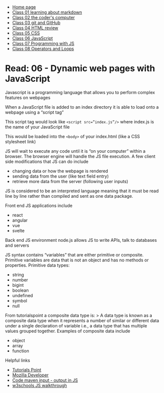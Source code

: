 * [Home page](https://rdball.github.io/reading-notes/)
* [Class 01 learning about markdown](read01)
* [Class 02 the coder's computer](read02)
* [Class 03 git and GitHub](read03)
* [Class 04 HTML review](read04)
* [Class 05 CSS](read05)
* [Class 06 JavaScript](read06)
* [Class 07 Programming with JS](read07)
* [Class 08 Operators and Loops](read08)

# Read: 06 - Dynamic web pages with JavaScript

Javascript is a programming language that allows you to perform complex features on webpages

When a JavaScript file is added to an index directory it is able to load onto a webpage using a “script tag”

This script tag would look like `<script src=”index.js”/>` where index.js is the name of your JavaScript file

This would be loaded into the `<body>` of your index.html (like a CSS stylesheet link)

JS will wait to execute any code until it is “on your computer” within a browser. The browser engine will handle the JS file execution. A few client side modifications that JS can do include
* changing data or how the webpage is rendered  
* sending data from the user (like text field entry)
* retrieve more data from the server (following user inputs)

JS is considered to be an interpreted language meaning that it must be read line by line rather than compiled and sent as one data package.

Front end JS applications include
* react
* angular
* vue
* svelte

Back end JS environment node.js allows JS to write APIs, talk to databases and servers

 JS syntax contains “variables” that are either primitive or composite. Primitive variables are data that is not an object and has no methods or properties.
Primitive data types:
* string
* number
* bigint
* boolean
* undefined
* symbol
* null
 
From tutorialspoint a composite data type is: > A data type is known as a composite data type when it represents a number of similar or different data under a single declaration of variable i.e., a data type that has multiple values grouped together.
Examples of composite data include
* object
* array
* function

Helpful links
* [Tutorials Point](https://www.tutorialspoint.com/What-is-a-composite-data-type-i-e-object-in-JavaScript)
* [Mozilla Developer](https://developer.mozilla.org/en-US/docs/Web/JavaScript)
* [Code maven input - output in JS](https://code-maven.com/input-output-in-plain-javascript)
* [w3schools JS walkthrough](https://www.w3schools.com/js/)
